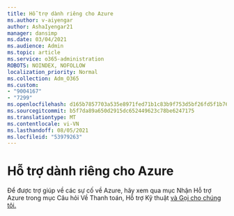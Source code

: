 ```yaml
---
title: Hỗ trợ dành riêng cho Azure
ms.author: v-aiyengar
author: AshaIyengar21
manager: dansimp
ms.date: 03/04/2021
ms.audience: Admin
ms.topic: article
ms.service: o365-administration
ROBOTS: NOINDEX, NOFOLLOW
localization_priority: Normal
ms.collection: Adm_O365
ms.custom:
- "9004167"
- "7299"
ms.openlocfilehash: d165b7857703a535e8971fed71b1c83b9f753d5bf26fd5f1b76fe583a6c61578
ms.sourcegitcommit: b5f7da89a650d2915dc652449623c78be6247175
ms.translationtype: MT
ms.contentlocale: vi-VN
ms.lasthandoff: 08/05/2021
ms.locfileid: "53979263"
---
```

# <a name="dedicated-azure-support"></a>Hỗ trợ dành riêng cho Azure

Để được trợ giúp về các sự cố về Azure, hãy xem qua mục Nhận Hỗ trợ Azure trong mục Câu hỏi Về Thanh toán, Hỗ trợ Kỹ thuật [và Gọi cho chúng tôi.](https://go.microsoft.com/fwlink/?linkid=2081348)
